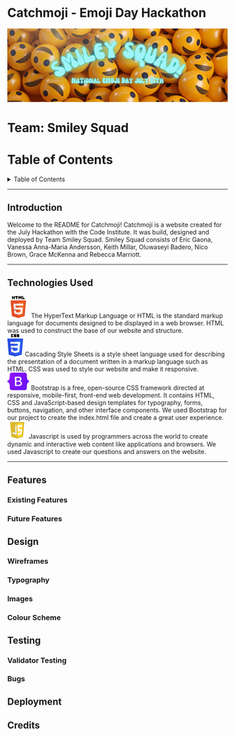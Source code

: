 # Catchmoji - Emoji Day Hackathon
![Smiley Squad banner](assets/images/smiley_squad__emoji_day.png)

# Team: Smiley Squad

# Table of Contents
<details>
<summary>Table of Contents</summary>

* [Introduction](#introduction)
* [Technologies Used](#technologies-used)
* [Features](#features)
    * [Exisiting Features](#existing-features)
    * [Future Features](#future-features)
* [Design](#design) 
    * [Wireframes](#wireframes)
    * [Typography](#typography)
    * [Images](#images)
    * [Colour Scheme](#colour-scheme)
* [Testing](#testing)
    * [Validator Testing](#validator-testing)
    * [Bugs](#bugs)
* [Deployment](#deployment)  
* [Credits](#credits)  
</details>
<hr>

## Introduction
Welcome to the README for Catchmoji! Catchmoji is a website created for the July Hackathon with the Code Institute. It was build, designed and deployed by Team Smiley Squad. Smiley Squad consists of Eric Gaona, Vanessa Anna-Maria Andersson, Keith Millar, Oluwaseyi Badero, Nico Brown, Grace McKenna and Rebecca Marriott. 
<hr>

## Technologies Used
 <a href="https://en.wikipedia.org/wiki/HTML"><img src="assets/images/html.png" alt="HTML logo" width="10%"></a> 
 The HyperText Markup Language or HTML is the standard markup language for documents designed to be displayed in a web browser. HTML was used to construct the base of our website and structure.
 <br>
 <a href="https://en.wikipedia.org/wiki/CSS"><img src="assets/images/css.png" alt="CSS logo" width="7.2%"></a> 
 Cascading Style Sheets is a style sheet language used for describing the presentation of a document written in a markup language such as HTML. CSS was used to style our website and make it responsive.
 <br>
 <a href="https://getbootstrap.com/"><img src="assets/images/bootstrap.png" alt="Bootstrap logo" width="10%"></a>
 Bootstrap is a free, open-source CSS framework directed at responsive, mobile-first, front-end web development. It contains HTML, CSS and JavaScript-based design templates for typography, forms, buttons, navigation, and other interface components.
We used Bootstrap for our project to create the index.html file and create a great user experience.
<br>
 <a href="https://www.javascript.com/"><img src="assets/images/js.png" alt="Javascript logo" width="9%"></a>
 Javascript is used by programmers across the world to create dynamic and interactive web content like applications and browsers. We used Javascript to create our questions and answers on the website.
 <hr>

## Features
### Existing Features
### Future Features

## Design
### Wireframes
### Typography
### Images
### Colour Scheme

## Testing
### Validator Testing
### Bugs

## Deployment

## Credits